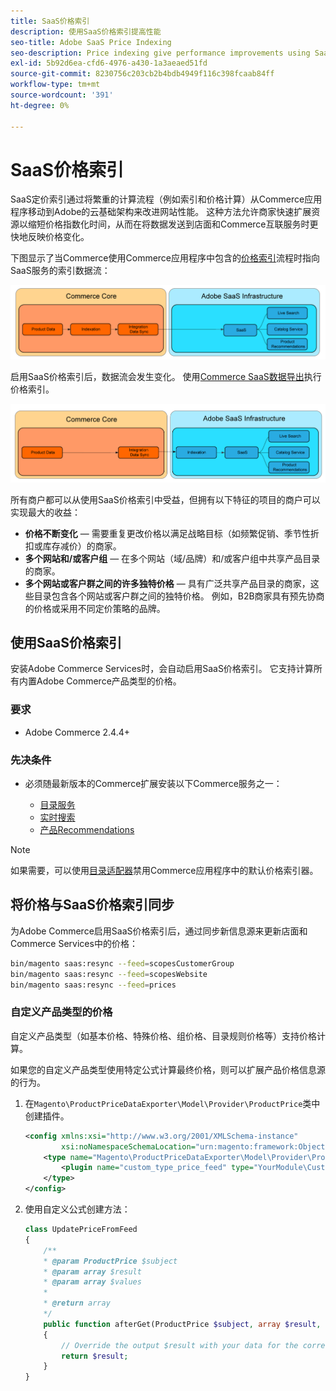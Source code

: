 ```yaml
---
title: SaaS价格索引
description: 使用SaaS价格索引提高性能
seo-title: Adobe SaaS Price Indexing
seo-description: Price indexing give performance improvements using SaaS infrastructure
exl-id: 5b92d6ea-cfd6-4976-a430-1a3aeaed51fd
source-git-commit: 8230756c203cb2b4bdb4949f116c398fcaab84ff
workflow-type: tm+mt
source-wordcount: '391'
ht-degree: 0%

---
```


# SaaS价格索引

SaaS定价索引通过将繁重的计算流程（例如索引和价格计算）从Commerce应用程序移动到Adobe的云基础架构来改进网站性能。 这种方法允许商家快速扩展资源以缩短价格指数化时间，从而在将数据发送到店面和Commerce互联服务时更快地反映价格变化。

下图显示了当Commerce使用Commerce应用程序中包含的[价格索引](https://experienceleague.adobe.com/en/docs/commerce-operations/configuration-guide/cli/manage-indexers)流程时指向SaaS服务的索引数据流：

![默认数据流](assets/old_way.png)

启用SaaS价格索引后，数据流会发生变化。 使用[Commerce SaaS数据导出](../data-export/data-synchronization.md)执行价格索引。

![SaaS价格索引数据流](assets/new_way.png)

所有商户都可以从使用SaaS价格索引中受益，但拥有以下特征的项目的商户可以实现最大的收益：

* **价格不断变化** — 需要重复更改价格以满足战略目标（如频繁促销、季节性折扣或库存减价）的商家。
* **多个网站和/或客户组** — 在多个网站（域/品牌）和/或客户组中共享产品目录的商家。
* **多个网站或客户群之间的许多独特价格** — 具有广泛共享产品目录的商家，这些目录包含各个网站或客户群之间的独特价格。 例如，B2B商家具有预先协商的价格或采用不同定价策略的品牌。

## 使用SaaS价格索引

安装Adobe Commerce Services时，会自动启用SaaS价格索引。 它支持计算所有内置Adobe Commerce产品类型的价格。

### 要求

* Adobe Commerce 2.4.4+

### 先决条件

* 必须随最新版本的Commerce扩展安装以下Commerce服务之一：

   * [目录服务](../catalog-service/overview.md)
   * [实时搜索](../live-search/overview.md)
   * [产品Recommendations](../product-recommendations/guide-overview.md)


>[!NOTE]
>
>如果需要，可以使用[目录适配器](catalog-adapter.md)禁用Commerce应用程序中的默认价格索引器。

## 将价格与SaaS价格索引同步

为Adobe Commerce启用SaaS价格索引后，通过同步新信息源来更新店面和Commerce Services中的价格：

```bash
bin/magento saas:resync --feed=scopesCustomerGroup
bin/magento saas:resync --feed=scopesWebsite
bin/magento saas:resync --feed=prices
```

### 自定义产品类型的价格

自定义产品类型（如基本价格、特殊价格、组价格、目录规则价格等）支持价格计算。

如果您的自定义产品类型使用特定公式计算最终价格，则可以扩展产品价格信息源的行为。

1. 在`Magento\ProductPriceDataExporter\Model\Provider\ProductPrice`类中创建插件。

   ```xml
   <config xmlns:xsi="http://www.w3.org/2001/XMLSchema-instance"
           xsi:noNamespaceSchemaLocation="urn:magento:framework:ObjectManager/etc/config.xsd">
       <type name="Magento\ProductPriceDataExporter\Model\Provider\ProductPrice">
           <plugin name="custom_type_price_feed" type="YourModule\CustomProductType\Plugin\UpdatePriceFromFeed" />
       </type>
   </config>
   ```

1. 使用自定义公式创建方法：

   ```php
   class UpdatePriceFromFeed
   {
       /**
       * @param ProductPrice $subject
       * @param array $result
       * @param array $values
       *
       * @return array
       */
       public function afterGet(ProductPrice $subject, array $result, array $values) : array
       {
           // Override the output $result with your data for the corresponding products (see original method for details) 
           return $result;
       }
   }
   ```

